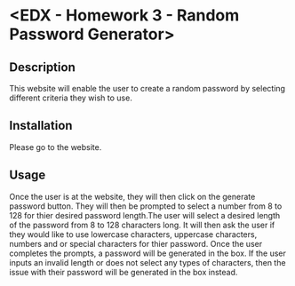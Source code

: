# <EDX - Homework 3 - Random Password Generator>

## Description


This website will enable the user to create a random password by selecting different criteria they wish to use. 


## Installation

Please go to the website.

## Usage

Once the user is at the website, they will then click on the generate password button. They will then be prompted to select a number from 8 to 128 for thier desired password length.The user will select a desired length of the password from 8 to 128 characters long. It will then ask the user if they would like to use lowercase characters, uppercase characters, numbers and or special characters for thier password. Once the user completes the prompts, a password will be generated in the box. If the user inputs an invalid length or does not select any types of characters, then the issue with their password will be generated in the box instead. 

